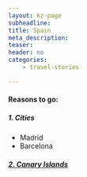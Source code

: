 ```yaml
---
layout: kz-page
subheadline: 
title: Spain
meta_description: 
teaser: 
header: no
categories:
    - travel-stories

---
```



<h4>Reasons to go:</h4>

<h5>1. Cities</h5>
<ul>
  <li>Madrid</li>
  <li>Barcelona</li>
</ul>

<h5><a href="/travel-stories/canary-islands/" target="_self">2. Canary Islands</a></h5>
